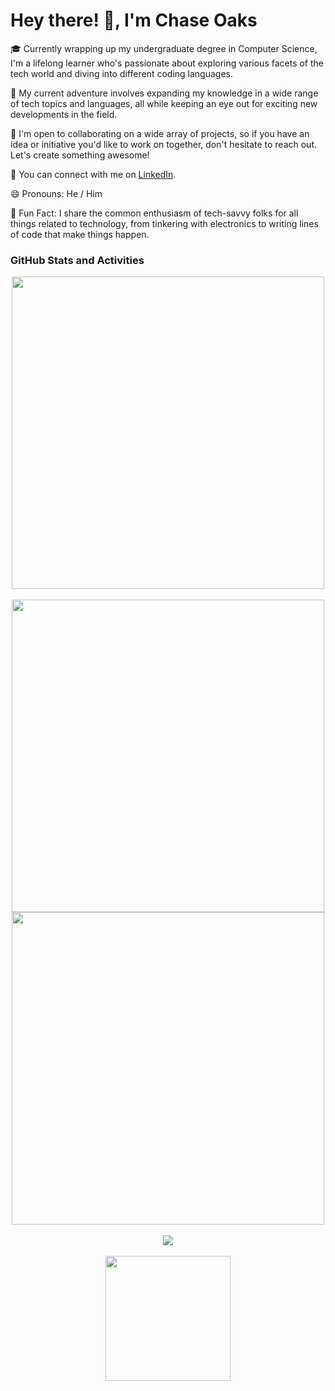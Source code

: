 # Hey there! 👋, I'm Chase Oaks

🎓 Currently wrapping up my undergraduate degree in Computer Science, I'm a lifelong learner who's passionate about exploring various facets of the tech world and diving into different coding languages.

🌱 My current adventure involves expanding my knowledge in a wide range of tech topics and languages, all while keeping an eye out for exciting new developments in the field.

🤝 I'm open to collaborating on a wide array of projects, so if you have an idea or initiative you'd like to work on together, don't hesitate to reach out. Let's create something awesome!

💼 You can connect with me on [LinkedIn](https://www.linkedin.com/in/chase-oaks).

😄 Pronouns: He / Him

🌟 Fun Fact: I share the common enthusiasm of tech-savvy folks for all things related to technology, from tinkering with electronics to writing lines of code that make things happen.

### GitHub Stats and Activities

<div align="center">
  <a href="https://github.com/chase0aks">
    <img src="https://github-readme-stats.vercel.app/api/top-langs/?username=chase0aks&layout=compact&langs_count=9&show_icons=true&theme=dark&hide_border=true&text_color=ffffff" width="500" />
  </a>
  <br />
  <br />
  <a href="https://github.com/chase0aks">
    <img src="https://github-readme-stats.vercel.app/api?username=chase0aks&show_icons=true&theme=dark&hide_border=true&text_color=ffffff" width="500" />
  </a>
  <a href="https://github.com/chase0aks">
    <img src="https://github-readme-streak-stats.herokuapp.com/?user=chase0aks&theme=dark&hide_border=true&text_color=ffffff" width="500" />
  </a>
  <br />
  <br />
  <a href="https://github.com/chase0aks">
    <img src="https://github-readme-activity-graph.vercel.app/graph?username=chase0aks&theme=dark&hide_border=true&text_color=ffffff&color=708090&point=24292e&area=true" />
  </a>
  <br />
  <br />
  <img src="https://komarev.com/ghpvc/?username=chase0aks&style=for-the-badge&color=green" width="200" />
</div>
